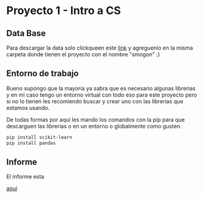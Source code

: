 # Proyecto 1 - Intro a CS

## Data Base

Para descargar la data solo clickqueen este [link](https://docs.google.com/spreadsheets/d/1zKP3-Oub-6W0yHItJPZpci14ooo3REq4fAaOXu_an0s/export?format=csv&id=1zKP3-Oub-6W0yHItJPZpci14ooo3REq4fAaOXu_an0s) y agreguenlo en la misma carpeta donde tienen el proyecto con el nombre "smogon" :)

## Entorno de trabajo

Bueno supongo que la mayoria ya sabra que es necesario algunas librerias y en mi caso tengo un entorno virtual con todo eso para este proyecto pero si no lo tienen les recomiendo buscar y crear uno con las librerias que estamos usando.

De todas formas por aqui les mando los comandos con la pip para que descarguen las librerias o en un entorno o globalmente como gusten.
```bash
pip install scikit-learn
pip install pandas
```
## Informe

El informe esta <p><a href="https://docs.google.com/document/d/14kG59EYdaUVBpdpk5i_GzLnLCNjrnrDHGaQLKlsp7-g/edit?usp=sharing" target="_blank" rel="noopener noreferrer">aqui</a></p>
